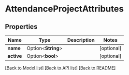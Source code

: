 # AttendanceProjectAttributes

## Properties

Name | Type | Description | Notes
------------ | ------------- | ------------- | -------------
**name** | Option<**String**> |  | [optional]
**active** | Option<**bool**> |  | [optional]

[[Back to Model list]](../README.md#documentation-for-models) [[Back to API list]](../README.md#documentation-for-api-endpoints) [[Back to README]](../README.md)


